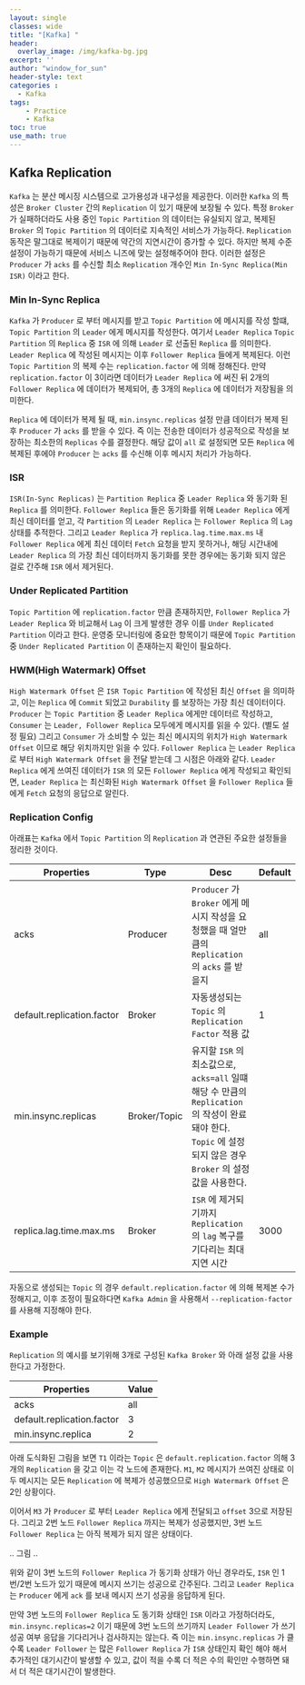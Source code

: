 ```yaml
--- 
layout: single
classes: wide
title: "[Kafka] "
header:
  overlay_image: /img/kafka-bg.jpg
excerpt: ''
author: "window_for_sun"
header-style: text
categories :
  - Kafka
tags:
    - Practice
    - Kafka
toc: true
use_math: true
---
```



## Kafka Replication
`Kafka` 는 분산 메시징 시스템으로 고가용성과 내구성을 제공한다. 
이러한 `Kafka` 의 특성은 `Broker Cluster` 간의 `Replication` 이 있기 때문에 보장될 수 있다. 
특정 `Broker` 가 실패하더라도 사용 중인 `Topic Partition` 의 데이터는 유실되지 않고, 
복제된 `Broker` 의 `Topic Partition` 의 데이터로 지속적인 서비스가 가능하다. 
`Replication` 동작은 말그대로 복제이기 때문에 약간의 지연시간이 증가할 수 있다. 
하지만 복제 수준 설정이 가능하기 때문에 서비스 니즈에 맞는 설정해주어야 한다. 
이러한 설정은 `Producer` 가 `acks` 를 수신할 최소 `Replication` 개수인 `Min In-Sync Replica(Min ISR)` 이라고 한다.  


### Min In-Sync Replica
`Kafka` 가 `Producer` 로 부터 메시지를 받고 `Topic Partition` 에 메시지를 작성 할떄, 
`Topic Partition` 의 `Leader` 에게 메시지를 작성한다. 
여기서 `Leader Replica` `Topic Partition` 의 `Replica` 중 `ISR` 에 의해 `Leader` 로 선출된 `Replica` 를 의미한다. 
`Leader Replica` 에 작성된 메시지는 이후 `Follower Replica` 들에게 복제된다. 
이런 `Topic Partition` 의 복제 수는 `replication.factor` 에 의해 정해진다. 
만약 `replication.factor` 이 3이라면 데이터가 `Leader Replica` 에 써진 뒤 2개의 `Follower Replica` 에 데이터가 복제되어, 
총 3개의 `Replica` 에 데이터가 저장됨을 의미한다.  

`Replica` 에 데이터가 복제 될 때, 
`min.insync.replicas` 설정 만큼 데이터가 복제 된 후 `Producer` 가 `acks` 를 받을 수 있다. 
즉 이는 전송한 데이터가 성공적으로 작성을 보장하는 최소한의 `Replicas` 수를 결정한다. 
해당 값이 `all` 로 설정되면 모든 `Replica` 에 복제된 후에야 `Producer` 는 `acks` 를 수신해 이후 메시지 처리가 가능하다. 

### ISR
`ISR(In-Sync Replicas)` 는 `Partition Replica` 중 `Leader Replica` 와 동기화 된 `Replica` 를 의미한다. 
`Follower Replica` 들은 동기화를 위해 `Leader Replica` 에게 최신 데이터를 얻고, 
각 `Partition` 의 `Leader Replica` 는 `Follower Replica` 의 `Lag` 상태를 추적한다. 
그리고 `Leader Replica` 가 `replica.lag.time.max.ms` 내 `Follower Replica` 에게 최신 데이터 `Fetch` 요청을 받지 못하거나, 
해딩 시간내에 `Leader Replica` 의 가장 최신 데이터까지 동기화를 못한 경우에는 동기화 되지 않은 걸로 간주해 `ISR` 에서 제거된다.  

### Under Replicated Partition
`Topic Partition` 에 `replication.factor` 만큼 존재하지만, 
`Follower Replica` 가 `Leader Replica` 와 비교해서 `Lag` 이 크게 발생한 경우 이를 `Under Replicated Partition` 이라고 한다. 
운영중 모니터링에 중요한 항목이기 때문에 `Topic Partition` 중 `Under Replicated Partition` 이 존재하는지 확인이 필요하다.  

### HWM(High Watermark) Offset
`High Watermark Offset` 은 `ISR Topic Partition` 에 작성된 최신 `Offset` 을 의미하고, 
이는 `Replica` 에 `Commit` 되었고 `Durability` 를 보장하는 가장 최신 데이터이다. 
`Producer` 는 `Topic Partition` 중 `Leader Replica` 에게만 데이터르 작성하고, 
`Consumer` 는 `Leader, Follower Replica` 모두에게 메시지를 읽을 수 있다. (별도 설정 필요)
그리고 `Consumer` 가 소비할 수 있는 최신 메시지의 위치가 `High Watermark Offset` 이므로 해당 위치까지만 읽을 수 있다. 
`Follower Replica` 는 `Leader Replica` 로 부터 `High Watermark Offset` 을 전달 받는데 그 시점은 아래와 같다. 
`Leader Replica` 에게 쓰여진 데이터가 `ISR` 의 모든 `Follower Replica` 에게 작성되고 확인되면, 
`Leader Replica` 는 최신화된 `High Watermark Offset` 을 `Follower Replica` 들에게 `Fetch` 요청의 응답으로 알린다.    


### Replication Config
아래표는 `Kafka` 에서 `Topic Partition` 의 `Replication` 과 연관된 주요한 설정들을 정리한 것이다.  

Properties|Type|Desc|Default
---|---|---|---
acks|Producer|`Producer` 가 `Broker` 에게 메시지 작성을 요청했을 때 얼만큼의 `Replication` 의 `acks` 를 받을지|all
default.replication.factor|Broker|자동생성되는 `Topic` 의 `Replication Factor` 적용 값|1
min.insync.replicas|Broker/Topic|유지할 `ISR` 의 최소값으로, `acks=all` 일떄 해당 수 만큼의 `Replication` 의 작성이 완료돼야 한다. `Topic` 에 설정되지 않은 경우 `Broker` 의 설정 값을 사용한다. 
replica.lag.time.max.ms|Broker|`ISR` 에 제거되기까지 `Replication` 의 `lag` 복구를 기다리는 최대 지연 시간|3000

자동으로 생성되는 `Topic` 의 경우 `default.replication.factor` 에 의해 복제본 수가 정해지고, 
이후 조정이 필요하다면 `Kafka Admin` 을 사용해서 `--replication-factor` 를 사용해 지정해야 한다.  

### Example
`Replication` 의 예시를 보기위해 3개로 구성된 `Kafka Broker` 와 아래 설정 값을 사용한다고 가정한다.  

Properties|Value
---|---
acks|all
default.replication.factor|3
min.insync.replica|2

아래 도식화된 그림을 보면 `T1` 이라는 `Topic` 은 `default.replication.factor` 의해 3개의 `Replication` 을 갖고 이는 각 노드에 존재한다. 
`M1`, `M2` 메시지가 쓰여진 상태로 이 두 메시지는 모든 `Replication` 에 복제가 성공했으므로 `High Watermark Offset` 은 2인 상황이다.  

이어서 `M3` 가 `Producer` 로 부터 `Leader Replica` 에게 전달되고 `offset` 3으로 저장된다. 
그리고 2번 노드 `Follower Replica` 까지는 복제가 성공했지만, 
3번 노드 `Follower Replica` 는 아직 복제가 되지 않은 상태이다.  

.. 그림 ..

위와 같이 3번 노드의 `Follower Replica` 가 동기화 상태가 아닌 경우라도, 
`ISR` 인 1번/2번 노드가 있기 때문에 메시지 쓰기는 성공으로 간주된다. 
그리고 `Leader Replica` 는 `Producer` 에게 `ack` 를 보내 메시지 쓰기 성공을 응답하게 된다.  

만약 3번 노드의 `Follower Replica` 도 동기화 상태인 `ISR` 이라고 가정하더라도, 
`min.insync.replicas=2` 이기 때문에 3번 노드의 쓰기까지 `Leader Follower` 가 쓰기 성공 여부 응답을 기다리거나 검사하지는 않는다. 
즉 이는 `min.insync.replicas` 가 클수록 `Leader Follower` 는 많은 `Follower Replica` 가 `ISR` 상태인지 확인 해야 해서 추가적인 대기시간이 발생할 수 있고, 
값이 적을 수록 더 적은 수의 확인만 수행하면 돼서 더 적은 대기시간이 발생한다.  
